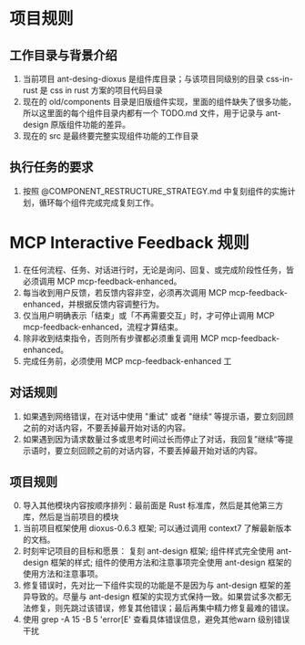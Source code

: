 # 项目规则
## 工作目录与背景介绍
1. 当前项目 ant-desing-dioxus 是组件库目录；与该项目同级别的目录 css-in-rust 是 css in rust 方案的项目代码目录
2. 现在的 old/components 目录是旧版组件实现，里面的组件缺失了很多功能，所以这里面的每个组件目录内都有一个 TODO.md 文件，用于记录与 ant-design 原版组件功能的差异。
3. 现在的 src 是最终要完整实现组件功能的工作目录

## 执行任务的要求
1. 按照 @COMPONENT_RESTRUCTURE_STRATEGY.md 中复刻组件的实施计划，循环每个组件完成完成复刻工作。

# MCP Interactive Feedback 规则
1. 在任何流程、任务、对话进行时，无论是询问、回复、或完成阶段性任务，皆必须调用 MCP mcp-feedback-enhanced。
2. 每当收到用户反馈，若反馈内容非空，必须再次调用 MCP mcp-feedback-enhanced，并根据反馈内容调整行为。
3. 仅当用户明确表示「结束」或「不再需要交互」时，才可停止调用 MCP mcp-feedback-enhanced，流程才算结束。
4. 除非收到结束指令，否则所有步骤都必须重复调用 MCP mcp-feedback-enhanced。
5. 完成任务前，必须使用 MCP mcp-feedback-enhanced 工

## 对话规则
1. 如果遇到网络错误，在对话中使用 "重试" 或者 "继续“ 等提示语，要立刻回顾之前的对话内容，不要丢掉最开始对话的内容。
2. 如果遇到因为请求数量过多或思考时间过长而停止了对话，我回复”继续“等提示语时，要立刻回顾之前的对话内容，不要丢掉最开始对话的内容。

## 项目规则
0. 导入其他模块内容按顺序排列：最前面是 Rust 标准库，然后是其他第三方库，然后是当前项目的模块
1. 当前项目框架使用 dioxus-0.6.3 框架; 可以通过调用 context7 了解最新版本的文档。
2. 时刻牢记项目的目标和愿景： 复刻 ant-design 框架; 组件样式完全使用 ant-design 框架的样式; 组件的使用方法和注意事项完全使用 ant-design 框架的使用方法和注意事项。
3. 修复错误时，先对比一下组件实现的功能是不是因为与 ant-design 框架的差异导致的。尽量与 ant-design 框架的实现方式保持一致。如果尝试多次都无法修复，则先跳过该错误，修复其他错误；最后再集中精力修复最难的错误。
7. 使用 grep -A 15 -B 5 'error\[E' 查看具体错误信息，避免其他warn 级别错误干扰
